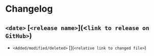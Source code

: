 

# Changelog

## `<date>` [`<release name>`](<`link to release on GitHub>`)
- `<Added/modified/deleted>` [](`<relative link to changed file>`)
